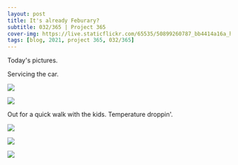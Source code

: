 ```yaml
---
layout: post
title: It's already Feburary?
subtitle: 032/365 | Project 365
cover-img: https://live.staticflickr.com/65535/50899260787_bb4414a16a_h.jpg
tags: [blog, 2021, project 365, 032/365]
---
```

Today's pictures.

Servicing the car.
<p class="post-img-wrap">
  <img src="https://live.staticflickr.com/65535/50899260787_bb4414a16a_h.jpg">
</p>
<p class="post-img-wrap">
  <img src="https://live.staticflickr.com/65535/50899253267_4b01a3fca8_h.jpg">
</p>
Out for a quick walk with the kids. Temperature droppin'.
<p class="post-img-wrap">
  <img src="https://live.staticflickr.com/65535/50900092431_7af73dd9cf_h.jpg">
</p>
<p class="post-img-wrap">
  <img src="https://live.staticflickr.com/65535/50900095981_0eac4bf7e4_h.jpg">
</p>
<p class="post-img-wrap">
  <img src="https://live.staticflickr.com/65535/50900098416_dee8ff4b58_h.jpg">
</p>
